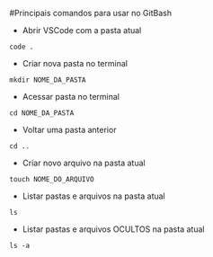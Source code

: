#Principais comandos para usar no GitBash

* Abrir VSCode com a pasta atual
```
code .
```
* Criar nova pasta no terminal
```
mkdir NOME_DA_PASTA
```
* Acessar pasta no terminal
```
cd NOME_DA_PASTA
```
* Voltar uma pasta anterior
```
cd ..
```
* Criar novo arquivo na pasta atual
```
touch NOME_DO_ARQUIVO
```
* Listar pastas e arquivos na pasta atual
```
ls
```
* Listar pastas e arquivos OCULTOS na pasta atual
```
ls -a
```